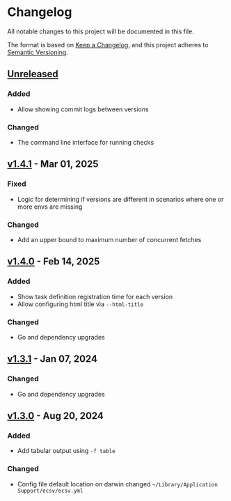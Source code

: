 # Changelog

All notable changes to this project will be documented in this file.

The format is based on [Keep a Changelog](https://keepachangelog.com/en/1.1.0/),
and this project adheres to [Semantic
Versioning](https://semver.org/spec/v2.0.0.html).

## [Unreleased]

### Added

- Allow showing commit logs between versions

### Changed

- The command line interface for running checks

## [v1.4.1] - Mar 01, 2025

### Fixed

- Logic for determining if versions are different in scenarios where one or more
  envs are missing

### Changed

- Add an upper bound to maximum number of concurrent fetches

## [v1.4.0] - Feb 14, 2025

### Added

- Show task definition registration time for each version
- Allow configuring html title via `--html-title`

### Changed

- Go and dependency upgrades

## [v1.3.1] - Jan 07, 2024

### Changed

- Go and dependency upgrades

## [v1.3.0] - Aug 20, 2024

### Added

- Add tabular output using `-f table`

### Changed

- Config file default location on darwin changed `~/Library/Application
  Support/ecsv/ecsv.yml`

[unreleased]: https://github.com/dhth/ecsv/compare/v1.4.1...HEAD
[v1.4.1]: https://github.com/dhth/ecsv/compare/v1.4.0...v1.4.1
[v1.4.0]: https://github.com/dhth/ecsv/compare/v1.3.1...v1.4.0
[v1.3.1]: https://github.com/dhth/ecsv/compare/v1.3.0...v1.3.1
[v1.3.0]: https://github.com/dhth/ecsv/compare/v1.2.2...v1.3.0
